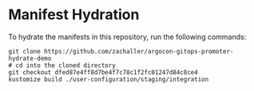 # Manifest Hydration

To hydrate the manifests in this repository, run the following commands:

```shell
git clone https://github.com/zachaller/argocon-gitops-promoter-hydrate-demo
# cd into the cloned directory
git checkout dfed87e4ff8d7be4f7c78c1f2fc01247d84c8ce4
kustomize build ./user-configuration/staging/integration
```
